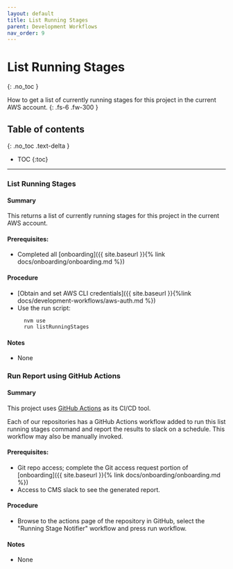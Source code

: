 ```yaml
---
layout: default
title: List Running Stages
parent: Development Workflows
nav_order: 9
---
```


# List Running Stages
{: .no_toc }

How to get a list of currently running stages for this project in the current AWS account.
{: .fs-6 .fw-300 }

## Table of contents
{: .no_toc .text-delta }

- TOC
{:toc}

---

### List Running Stages

#### Summary
This returns a list of currently running stages for this project in the current AWS account.

#### Prerequisites:
- Completed all [onboarding]({{ site.baseurl }}{% link docs/onboarding/onboarding.md %})

#### Procedure
- [Obtain and set AWS CLI credentials]({{ site.baseurl }}{%link docs/development-workflows/aws-auth.md %})
- Use the run script:
  ```bash
    nvm use
    run listRunningStages
  ```

#### Notes
- None

### Run Report using GitHub Actions

#### Summary
This project uses [GitHub Actions](https://github.com/features/actions) as its CI/CD tool.

Each of our repositories has a GitHub Actions workflow added to run this list running stages command and report the results to slack on a schedule.  This workflow may also be manually invoked.

#### Prerequisites:
- Git repo access; complete the Git access request portion of [onboarding]({{ site.baseurl }}{% link docs/onboarding/onboarding.md %})
- Access to CMS slack to see the generated report.

#### Procedure
- Browse to the actions page of the repository in GitHub, select the "Running Stage Notifier" workflow and press run workflow.

#### Notes
- None

